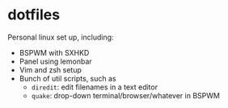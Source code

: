 # dotfiles

Personal linux set up, including:
- BSPWM with SXHKD
- Panel using lemonbar
- Vim and zsh setup
- Bunch of util scripts, such as
  - `diredit`: edit filenames in a text editor
  - `quake`: drop-down terminal/browser/whatever in BSPWM
